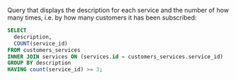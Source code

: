Query that displays the description for each service and the number of how many times, i.e. by how many customers it has been subscribed:

```sql
SELECT
  description,
  COUNT(service_id)
FROM customers_services
INNER JOIN services ON (services.id = customers_services.service_id)
GROUP BY description
HAVING count(service_id) >= 3;
```